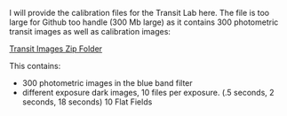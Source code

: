 I will provide the calibration files for the Transit Lab here. The file is too large for Github too handle (300 Mb large) as it contains 300 photometric transit images as well as calibration images: 

[Transit Images Zip Folder](https://drive.google.com/file/d/1JkNFmQK4gyXTiGLTz-xGA0x_7Lsy9AX1/view?usp=sharing)

This contains:
- 300 photometric images in the blue band filter 
- different exposure dark images, 10 files per exposure. (.5 seconds, 2 seconds, 18 seconds) 
10 Flat Fields

